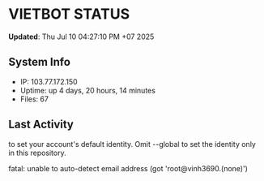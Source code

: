 # VIETBOT STATUS
**Updated**: Thu Jul 10 04:27:10 PM +07 2025

## System Info
- IP: 103.77.172.150
- Uptime: up 4 days, 20 hours, 14 minutes
- Files: 67

## Last Activity

to set your account's default identity.
Omit --global to set the identity only in this repository.

fatal: unable to auto-detect email address (got 'root@vinh3690.(none)')
